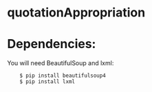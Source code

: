 # quotationAppropriation

# Dependencies:
  You will need BeautifulSoup and lxml:
```
    $ pip install beautifulsoup4
    $ pip install lxml
```


